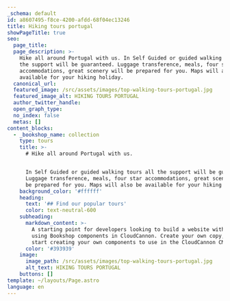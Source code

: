 ```yaml
---
_schema: default
id: a8607495-f8ce-4200-afdd-68f04ec13246
title: Hiking tours portugal
showPageTitle: true
seo:
  page_title:
  page_description: >-
    Hike all around Portugal with us. In Self Guided or guided walking tours all
    the support will be guaranteed. Luggage transference, meals, four star
    accommodations, great scenery will be prepared for you. Maps will also be
    available for your hiking holiday.
  canonical_url:
  featured_image: /src/assets/images/top-walking-tours-portugal.jpg
  featured_image_alt: HIKING TOURS PORTUGAL
  author_twitter_handle:
  open_graph_type:
  no_index: false
  metas: []
content_blocks:
  - _bookshop_name: collection
    type: tours
    title: >-
      # Hike all around Portugal with us.


      In Self Guided or guided walking tours all the support will be guaranteed.
      Luggage transference, meals, four star accommodations, great scenery will
      be prepared for you. Maps will also be available for your hiking holiday.
    background_color: '#ffffff'
    heading:
      text: '## Find our popular tours'
      color: text-neutral-600
    subheading:
      markdown_content: >-
        A starting point for developers looking to build a website with Astro,
        using Bookshop components in CloudCannon. Create your own copy, and
        start creating your own components to use in the CloudCannon CMS.
      color: '#393939'
    image:
      image_path: /src/assets/images/top-walking-tours-portugal.jpg
      alt_text: HIKING TOURS PORTUGAL
    buttons: []
template: ~/layouts/Page.astro
language: en
---
```

